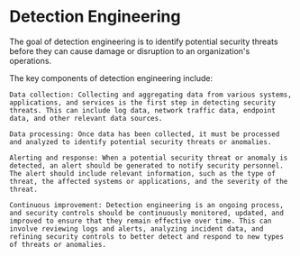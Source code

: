 # Detection Engineering

The goal of detection engineering is to identify potential security threats before they can cause damage or disruption to an organization's operations.

The key components of detection engineering include:

    Data collection: Collecting and aggregating data from various systems, applications, and services is the first step in detecting security threats. This can include log data, network traffic data, endpoint data, and other relevant data sources.

    Data processing: Once data has been collected, it must be processed and analyzed to identify potential security threats or anomalies. 

    Alerting and response: When a potential security threat or anomaly is detected, an alert should be generated to notify security personnel. The alert should include relevant information, such as the type of threat, the affected systems or applications, and the severity of the threat. 

    Continuous improvement: Detection engineering is an ongoing process, and security controls should be continuously monitored, updated, and improved to ensure that they remain effective over time. This can involve reviewing logs and alerts, analyzing incident data, and refining security controls to better detect and respond to new types of threats or anomalies.

